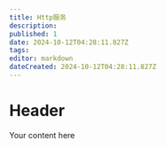 ```yaml
---
title: Http服务
description: 
published: 1
date: 2024-10-12T04:28:11.827Z
tags: 
editor: markdown
dateCreated: 2024-10-12T04:28:11.827Z
---
```


# Header
Your content here